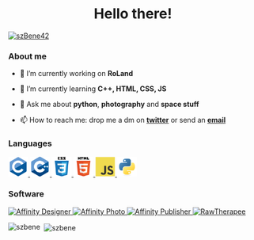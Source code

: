 <h1 align="center">Hello there!</h1>

<p align="left">
	<a href="https://twitter.com/szBene42" target="blank">
		<img src="https://img.shields.io/twitter/follow/szBene42?logo=twitter&style=for-the-badge" alt="szBene42" />
	</a>
</p>

<h3 align="left">About me</h3>

- 🔭 I’m currently working on **RoLand**

- 🌱 I’m currently learning **C++, HTML, CSS, JS**

- 💬 Ask me about **python**, **photography** and **space stuff**

- 📫 How to reach me: drop me a dm on **[twitter](https://twitter.com/szBene42 "my twitter profile")** or send an **[email](mailto:szbene.github@gmail.com?subject=GitHub%20contact&body=Hello&#44;%20I&#39;m%20contacting%20you%20from%20your%20Github%20profile&#46; "send an email")**

<h3 align="left">Languages</h3>
<p align="left">
	<a href="https://www.cprogramming.com/" target="_blank" rel="noreferrer">
		<img src="https://raw.githubusercontent.com/devicons/devicon/master/icons/c/c-original.svg" alt="c" width="40" height="40"/>
	</a>
	<a href="https://www.cprogramming.com/tutorial/c++-tutorial.html" target="_blank" rel="noreferrer">
		<img src="https://raw.githubusercontent.com/devicons/devicon/master/icons/cplusplus/cplusplus-original.svg" alt="c++" width="40" height="40"/>
	</a>
	<a href="https://www.w3schools.com/css/" target="_blank" rel="noreferrer">
		<img src="https://raw.githubusercontent.com/devicons/devicon/master/icons/css3/css3-original-wordmark.svg" alt="css3" width="40" height="40"/>
	</a>
	<a href="https://www.w3.org/html/" target="_blank" rel="noreferrer">
		<img src="https://raw.githubusercontent.com/devicons/devicon/master/icons/html5/html5-original-wordmark.svg" alt="html5" width="40" height="40"/>
	</a>
	<a href="https://developer.mozilla.org/en-US/docs/Web/JavaScript" target="_blank" rel="noreferrer">
		<img src="https://raw.githubusercontent.com/devicons/devicon/master/icons/javascript/javascript-original.svg" alt="javascript" width="40" height="40"/>
	</a>
	<a href="https://www.python.org" target="_blank" rel="noreferrer">
		<img src="https://raw.githubusercontent.com/devicons/devicon/master/icons/python/python-original.svg" alt="python" width="40" height="40"/>
	</a>
</p>

<h3 align="left">Software</h3>
<p align="left">
	<a href="https://affinity.serif.com/en-us/designer/" target="_blank" rel="noreferrer">
		<img src="https://cdn.serif.com/affinity/img/global/logos/affinity-designer-2-020520191502.svg" alt="Affinity Designer" width="40" height="40"/>
	</a>
	<a href="https://affinity.serif.com/en-us/photo/" target="_blank" rel="noreferrer">
		<img src="https://cdn.serif.com/affinity/img/global/logos/affinity-photo-2-020520191502.svg" alt="Affinity Photo" width="40" height="40"/>
	</a>
	<a href="https://affinity.serif.com/en-us/publisher/" target="_blank" rel="noreferrer">
		<img src="https://cdn.serif.com/affinity/img/global/logos/affinity-publisher-2-020520191502.svg" alt="Affinity Publisher" width="40" height="40"/>
	</a>
	<a href="https://www.rawtherapee.com/" target="_blank" rel="noreferrer">
		<img src="https://upload.wikimedia.org/wikipedia/commons/thumb/0/0c/RawTherapee_logo-circle.svg/2048px-RawTherapee_logo-circle.svg.png" alt="RawTherapee" width="40" height="40"/>
	</a>
</p>

<p>
	<img align="left" src="https://github-readme-stats.vercel.app/api/top-langs?username=szbene&show_icons=true&theme=dark&locale=en&layout=compact" alt="szbene" />
</p>

<p>&nbsp;
	<img align="center" src="https://github-readme-stats.vercel.app/api?username=szbene&show_icons=true&theme=dark&locale=en" alt="szbene" />
</p>
